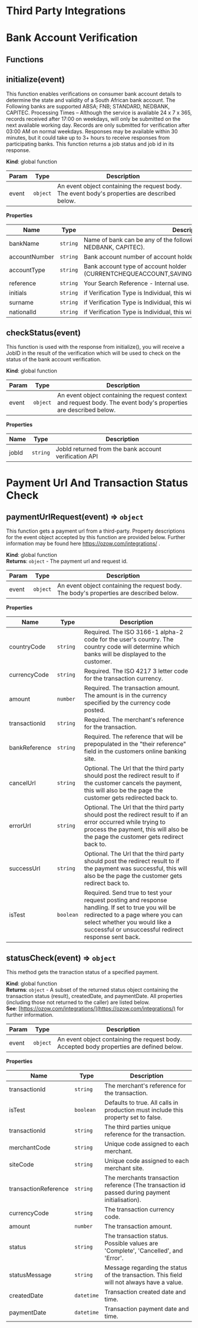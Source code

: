 # Third Party Integrations

# Bank Account Verification

## Functions

<a name="initialize"></a>

## initialize(event)
This function enables verifications on consumer bank account details to determine the state and 
validity of a South African bank account. The Following banks are supported ABSA; FNB; STANDARD, NEDBANK, CAPITEC. 
Processing Times – Although the service is available 24 x 7 x 365, records received after 17:00 on 
weekdays, will only be submitted on the next available working day. Records are only submitted for 
verification after 03:00 AM on normal weekdays. Responses may be available within 30 minutes, but it 
could take up to 3+ hours to receive responses from participating banks.
This function returns a job status and job id in its response.

**Kind**: global function  

| Param | Type | Description |
| --- | --- | --- |
| event | <code>object</code> | An event object containing the request body. The event body's properties are described below. |

**Properties**

| Name | Type | Description |
| --- | --- | --- |
| bankName | <code>string</code> | Name of bank can be any of the following - (ABSA, FNB, STANDARDBANK, NEDBANK, CAPITEC). |
| accountNumber | <code>string</code> | Bank account number of account holder. |
| accountType | <code>string</code> | Bank account type of account holder (CURRENTCHEQUEACCOUNT,SAVINGSACCOUNT,TRANSMISSION,BOND). |
| reference | <code>string</code> | Your Search Reference - Internal use. |
| initials | <code>string</code> | if Verification Type is Individual, this will be the initials of person. |
| surname | <code>string</code> | if Verification Type is Individual, this will be the persons Surname. |
| nationalId | <code>string</code> | if Verification Type is Individual, this will be the persons ID Number. |

<a name="checkStatus"></a>

## checkStatus(event)
This function is used with the response from initialize(), you will receive a JobID in the result of
the verification which will be used to check on the status of the bank account verification.

**Kind**: global function  

| Param | Type | Description |
| --- | --- | --- |
| event | <code>object</code> | An event object containing the request context and request body. The event body's properties are described below. |

**Properties**

| Name | Type | Description |
| --- | --- | --- |
| jobId | <code>string</code> | JobId returned from the bank account verification API |

# Payment Url And Transaction Status Check

<a name="paymentUrlRequest"></a>

## paymentUrlRequest(event) ⇒ <code>object</code>
This function gets a payment url from a third-party. Property descriptions for the event object accepted by this function are provided below. Further information may be found here https://ozow.com/integrations/ .

**Kind**: global function  
**Returns**: <code>object</code> - The payment url and request id.  

| Param | Type | Description |
| --- | --- | --- |
| event | <code>object</code> | An event object containing the request body. The body's properties are described below. |

**Properties**

| Name | Type | Description |
| --- | --- | --- |
| countryCode | <code>string</code> | Required. The ISO 3166-1 alpha-2 code for the user's country. The country code will determine which banks will be displayed to the customer. |
| currencyCode | <code>string</code> | Required. The ISO 4217 3 letter code for the transaction currency. |
| amount | <code>number</code> | Required. The transaction amount. The amount is in the currency specified by the currency code posted. |
| transactionId | <code>string</code> | Required. The merchant's reference for the transaction. |
| bankReference | <code>string</code> | Required. The reference that will be prepopulated in the "their reference" field in the customers online banking site. |
| cancelUrl | <code>string</code> | Optional. The Url that the third party should post the redirect result to if the customer cancels the payment, this will also be the page the customer gets redirected back to. |
| errorUrl | <code>string</code> | Optional. The Url that the third party should post the redirect result to if an error occurred while trying to process the payment, this will also be the page the customer gets redirect back to. |
| successUrl | <code>string</code> | Optional. The Url that the third party should post the redirect result to if the payment was successful, this will also be the page the customer gets redirect back to. |
| isTest | <code>boolean</code> | Required. Send true to test your request posting and response handling. If set to true you will be redirected to a page where you can select whether you would like a successful or unsuccessful redirect response sent back. |

<a name="statusCheck"></a>

## statusCheck(event) ⇒ <code>object</code>
This method gets the tranaction status of a specified payment.

**Kind**: global function  
**Returns**: <code>object</code> - A subset of the returned status object containing the transaction status (result), createdDate, and paymentDate.
All properties (including those not returned to the caller) are listed below.  
**See**: [https://ozow.com/integrations/](https://ozow.com/integrations/) for further information.  

| Param | Type | Description |
| --- | --- | --- |
| event | <code>object</code> | An event object containing the request body. Accepted body properties are defined below. |

**Properties**

| Name | Type | Description |
| --- | --- | --- |
| transactionId | <code>string</code> | The merchant's reference for the transaction. |
| isTest | <code>boolean</code> | Defaults to true. All calls in production must include this property set to false. |
| transactionId | <code>string</code> | The third parties unique reference for the transaction. |
| merchantCode | <code>string</code> | Unique code assigned to each merchant. |
| siteCode | <code>string</code> | Unique code assigned to each merchant site. |
| transactionReference | <code>string</code> | The merchants transaction reference (The transaction id passed during payment initialisation). |
| currencyCode | <code>string</code> | The transaction currency code. |
| amount | <code>number</code> | The transaction amount. |
| status | <code>string</code> | The transaction status. Possible values are 'Complete', 'Cancelled', and 'Error'. |
| statusMessage | <code>string</code> | Message regarding the status of the transaction. This field will not always have a value. |
| createdDate | <code>datetime</code> | Transaction created date and time. |
| paymentDate | <code>datetime</code> | Transaction payment date and time. |

